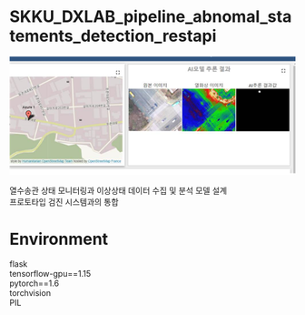 # SKKU_DXLAB_pipeline_abnomal_statements_detection_restapi
<img src="overview.png">

열수송관 상태 모니터링과 이상상태 데이터 수집 및 분석 모델 설계  
프로토타입 검진 시스템과의 통합

# Environment
flask  
tensorflow-gpu==1.15  
pytorch==1.6  
torchvision  
PIL  
